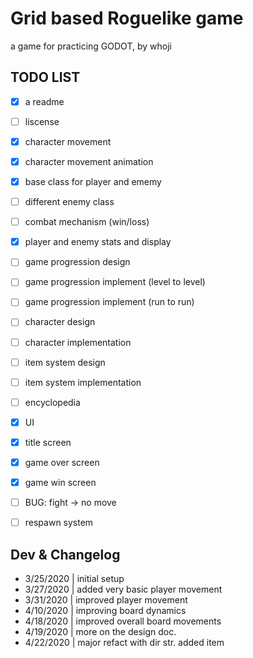 # Grid based Roguelike game
a game for practicing GODOT, by whoji

## TODO LIST
- [x] a readme
- [ ] liscense
- [x] character movement
- [x] character movement animation
- [x] base class for player and ememy
- [ ] different enemy class
- [ ] combat mechanism (win/loss)
- [x] player and enemy stats and display
- [ ] game progression design
- [ ] game progression implement (level to level)
- [ ] game progression implement (run to run)
- [ ] character design
- [ ] character implementation
- [ ] item system design
- [ ] item system implementation
- [ ] encyclopedia
- [x] UI
- [x] title screen
- [x] game over screen
- [x] game win screen
- [ ] BUG: fight -> no move
- [ ] respawn system


## Dev & Changelog
* 3/25/2020 | initial setup
* 3/27/2020 | added very basic player movement
* 3/31/2020 | improved player movement
* 4/10/2020 | improving board dynamics
* 4/18/2020 | improved overall board movements
* 4/19/2020 | more on the design doc.
* 4/22/2020 | major refact with dir str. added item